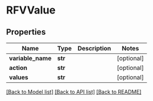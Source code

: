 # RFVValue


## Properties
Name | Type | Description | Notes
------------ | ------------- | ------------- | -------------
**variable_name** | **str** |  | [optional] 
**action** | **str** |  | [optional] 
**values** | **str** |  | [optional] 

[[Back to Model list]](../README.md#documentation-for-models) [[Back to API list]](../README.md#documentation-for-api-endpoints) [[Back to README]](../README.md)


